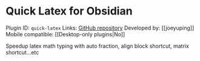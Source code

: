 # Quick Latex for Obsidian

Plugin ID: `quick-latex`
Links: [GitHub repository](https://github.com/joeyuping/quick_latex_obsidian)
Developed by: [[joeyuping]]
Mobile compatible: [[Desktop-only plugins|No]]

Speedup latex math typing with auto fraction, align block shortcut, matrix shortcut...etc
